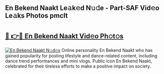 ## En Bekend Naakt Le𝚊k𝚎d N𝚞𝚍e - Part-SAF Vid𝚎o Le𝚊ks Photos pmclt

# <h2><a href="http://fb8l8vm.evod.top/?m=En+Bekend+Naakt">🔗 👉🔴 En Bekend Naakt Vid𝚎o Ph𝚘t𝚘s</a></h2>

[![En Bekend Naakt N𝚞d𝚎s](https://i.imgur.com/8V9OHl7.gif)](http://fb8l8vm.evod.top/?m=En+Bekend+Naakt)
Online personality En Bekend Naakt who has gained popularity for posting lifestyle and dance-related content, including dance trend performances and mini vlogs. Public icon En Bekend Naakt, celebrated for their tireless efforts to make a positive impact on society. 
